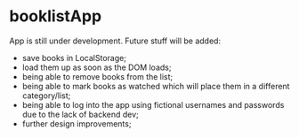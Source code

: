 # booklistApp

App is still under development.
Future stuff will be added:
- save books in LocalStorage;
- load them up as soon as the DOM loads;
- being able to remove books from the list;
- being able to mark books as watched which will place them in a different category/list;
- being able to log into the app using fictional usernames and passwords due to the lack of backend dev;
- further design improvements;
